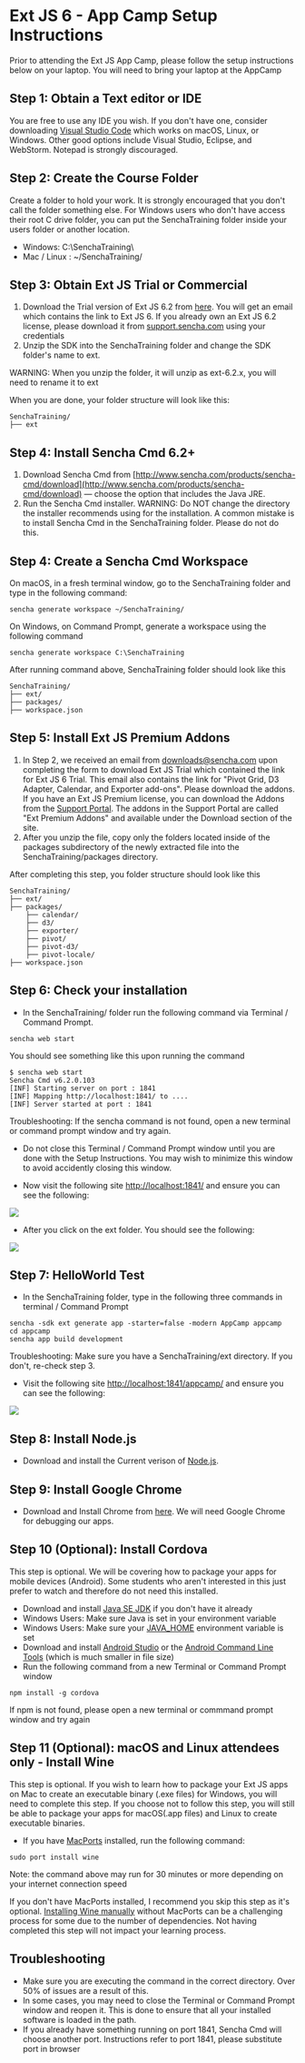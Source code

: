 # Ext JS 6 - App Camp Setup Instructions

Prior to attending the Ext JS App Camp, please follow the setup instructions below on your laptop. You will need to bring your laptop at the AppCamp

## Step 1: Obtain a Text editor or IDE

You are free to use any IDE you wish. If you don't have one, consider downloading [Visual Studio Code](http://code.visualstudio.com/) which works on macOS, Linux, or Windows. Other good options include Visual Studio, Eclipse, and WebStorm. Notepad is strongly discouraged. 

## Step 2: Create the Course Folder

Create a folder to hold your work. It is strongly encouraged that you don't call the folder something else. For Windows users who don't have access their root C drive folder, you can put the SenchaTraining folder inside your users folder or another location. 

* Windows: C:\SenchaTraining\
* Mac / Linux : ~/SenchaTraining/


## Step 3: Obtain Ext JS Trial or Commercial

1. Download the Trial version of Ext JS 6.2 from [here](https://www.sencha.com/products/extjs/evaluate/). You will get an email which contains the link to Ext JS 6. If you already own an Ext JS 6.2 license, please download it from [support.sencha.com](http://support.sencha.com) using your credentials 
2. Unzip the SDK into the SenchaTraining folder and change the SDK folder's name to ext. 

WARNING: When you unzip the folder, it will unzip as ext-6.2.x, you will need to rename it to ext

When you are done, your folder structure will look like this:

```
SenchaTraining/
├── ext 
```

## Step 4: Install Sencha Cmd 6.2+

1. Download Sencha Cmd from [http://www.sencha.com/products/sencha-cmd/download](http://www.sencha.com/products/sencha-cmd/download) — choose the option that includes the Java JRE.
2. Run the Sencha Cmd installer. WARNING: Do NOT change the directory the installer recommends using for the installation. A common mistake is to install Sencha Cmd in the SenchaTraining folder. Please do not do this. 


## Step 4: Create a Sencha Cmd Workspace

On macOS, in a fresh terminal window, go to the SenchaTraining folder and type in the following command:
```
sencha generate workspace ~/SenchaTraining/
```

On Windows, on Command Prompt, generate a workspace using the following command
```
sencha generate workspace C:\SenchaTraining
```

After running command above, SenchaTraining folder should look like this
```
SenchaTraining/
├── ext/
├── packages/
├── workspace.json
```

## Step 5: Install Ext JS Premium Addons

1. In Step 2, we received an email from downloads@sencha.com upon completing the form to download Ext JS Trial which contained the link for Ext JS 6 Trial. This email also contains the link for "Pivot Grid, D3 Adapter, Calendar, and Exporter add-ons". Please download the addons. If you have an Ext JS Premium license, you can download the Addons from the [Support Portal](http://support.sencha.com). The addons in the Support Portal are called "Ext Premium Addons" and available under the Download section of the site.
2. After you unzip the file, copy only the folders located inside of the packages subdirectory of the newly extracted file into the SenchaTraining/packages directory.

After completing this step, you folder structure should look like this

```
SenchaTraining/
├── ext/
├── packages/
    ├── calendar/
    ├── d3/
    ├── exporter/
    ├── pivot/
    ├── pivot-d3/
    ├── pivot-locale/
├── workspace.json

```
## Step 6: Check your installation

* In the SenchaTraining/ folder run the following command via Terminal / Command Prompt.
```
sencha web start
```

You should see something like this upon running the command
```
$ sencha web start
Sencha Cmd v6.2.0.103
[INF] Starting server on port : 1841
[INF] Mapping http://localhost:1841/ to ....
[INF] Server started at port : 1841

```
Troubleshooting: If the sencha command is not found, open a new terminal or command prompt window and try again. 

* Do not close this Terminal / Command Prompt window until you are done with the Setup Instructions. You may wish to minimize this window to avoid accidently closing this window. 

* Now visit the following site [http://localhost:1841/](http://localhost:1841) and ensure you can see the following:
<img src="correct_setup.jpg" align="center" />

* After you click on the ext folder. You should see the following:

 <img src="Welcome.png" align="center" />

## Step 7: HelloWorld Test

* In the SenchaTraining folder, type in the following three commands in terminal / Command Prompt

```
sencha -sdk ext generate app -starter=false -modern AppCamp appcamp
cd appcamp
sencha app build development
```
Troubleshooting: Make sure you have a SenchaTraining/ext directory. If you don't, re-check step 3. 

* Visit the following site [http://localhost:1841/appcamp/](http://localhost:1841/appcamp/) and ensure you can see the following:
<img src="hello-extjs.jpg" align="center" />


## Step 8: Install Node.js

* Download and install the Current verison of [Node.js](http://www.nodejs.org). 

## Step 9: Install Google Chrome

* Download and Install Chrome from [here](https://www.google.com/intl/en/chrome/). We will need Google Chrome for debugging our apps.

## Step 10 (Optional): Install Cordova

This step is optional. We will be covering how to package your apps for mobile devices (Android). Some students who aren't interested in this just prefer to watch and therefore do not need this installed.

* Download and install [Java SE JDK](http://www.oracle.com/technetwork/java/javase/downloads/index.html) if you don't have it already
* Windows Users: Make sure Java is set in your environment variable
* Windows Users: Make sure your [JAVA_HOME](https://docs.oracle.com/cd/E19182-01/820-7851/inst_cli_jdk_javahome_t/) environment variable is set
* Download and install [Android Studio](https://developer.android.com/studio/install.html) or the [Android Command Line Tools](https://developer.android.com/studio/index.html) (which is much smaller in file size)
* Run the following command from a new Terminal or Command Prompt window

```
npm install -g cordova
```
If npm is not found, please open a new terminal or commmand prompt window and try again

## Step 11 (Optional): macOS and Linux attendees only - Install Wine

This step is optional.  If you wish to learn how to package your Ext JS apps on Mac to create an executable binary (.exe files) for Windows, you will need to complete this step. If you choose not to follow this step, you will still be able to package your apps for macOS(.app files) and Linux to create executable binaries.

* If you have [MacPorts](https://www.macports.org) installed, run the following command:
```
sudo port install wine
```
Note: the command above may run for 30 minutes or more depending on your internet connection speed

If you don't have MacPorts installed, I recommend you skip this step as it's optional. [Installing Wine manually](https://www.winehq.org/download) without MacPorts can be a challenging process for some due to the number of dependencies. Not having completed this step will not impact your learning process. 


## Troubleshooting

* Make sure you are executing the command in the correct directory. Over 50% of issues are a result of this.
* In some cases, you may need to close the Terminal or Command Prompt window and reopen it. This is done to ensure that all your installed software is loaded in the path.
* If you already have something running on port 1841, Sencha Cmd will choose another port. Instructions refer to port 1841, please substitute port in browser 